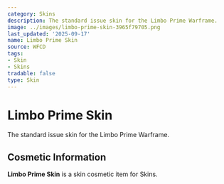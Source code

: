 ```yaml
---
category: Skins
description: The standard issue skin for the Limbo Prime Warframe.
image: ../images/limbo-prime-skin-3965f79705.png
last_updated: '2025-09-17'
name: Limbo Prime Skin
source: WFCD
tags:
- Skin
- Skins
tradable: false
type: Skin
---
```


# Limbo Prime Skin

The standard issue skin for the Limbo Prime Warframe.

## Cosmetic Information

**Limbo Prime Skin** is a skin cosmetic item for Skins.

